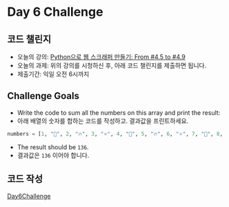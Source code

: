 # Day 6 Challenge



## 코드 챌린지

- 오늘의 강의: [Python으로 웹 스크래퍼 만들기: From #4.5 to #4.9](https://nomadcoders.co/python-for-beginners/lectures/3784)
- 오늘의 과제: 위의 강의를 시청하신 후, 아래 코드 챌린지를 제출하면 됩니다.
- 제출기간: 익일 오전 6시까지



## Challenge Goals

- Write the code to sum all the numbers on this array and print the result:
- 아래 배열의 숫자를 합하는 코드를 작성하고. 결과값을 프린트하세요.

```py
numbers = [1, "💖", 2, "🔥", 3, "⭐️", 4, "💖", 5, "🔥", 6, "⭐️", 7, "💖", 8, "🔥", 9, "⭐️", 10, "💖", 11, "🔥", 12, "⭐️", 13, "💖", 14, "🔥", 15, "⭐️", 16]
```

- The result should be `136`.
- 결과값은 `136` 이어야 합니다.



## 코드 작성

[Day6Challenge](./Day6Challenge.py)